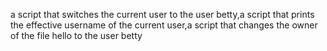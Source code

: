a script that switches the current user to the user betty,a script that prints the effective username of the current user,a script that changes the owner of the file hello to the user betty
